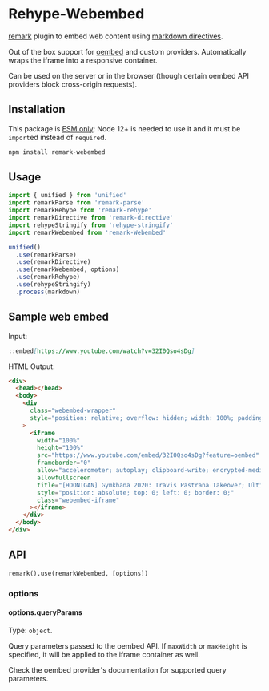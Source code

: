 # Rehype-Webembed

[remark](https://github.com/wooorm/remark) plugin to embed web content using [markdown directives](https://github.com/remarkjs/remark-directive).

Out of the box support for [oembed](https://oembed.com/) and custom providers. Automatically wraps the iframe into a responsive container.

Can be used on the server or in the browser (though certain oembed API providers block cross-origin requests).

## Installation

This package is [ESM only](https://gist.github.com/sindresorhus/a39789f98801d908bbc7ff3ecc99d99c):
Node 12+ is needed to use it and it must be `import`ed instead of `require`d.

```js
npm install remark-webembed
```

## Usage

```js
import { unified } from 'unified'
import remarkParse from 'remark-parse'
import remarkRehype from 'remark-rehype'
import remarkDirective from 'remark-directive'
import rehypeStringify from 'rehype-stringify'
import remarkWebembed from 'remark-Webembed'

unified()
  .use(remarkParse)
  .use(remarkDirective)
  .use(remarkWebembed, options)
  .use(remarkRehype)
  .use(rehypeStringify)
  .process(markdown)
```

## Sample web embed

Input:

```md
::embed[https://www.youtube.com/watch?v=32I0Qso4sDg]
```

HTML Output:

```html
<div>
  <head></head>
  <body>
    <div
      class="webembed-wrapper"
      style="position: relative; overflow: hidden; width: 100%; padding-top: 56.49999999999999%;"
    >
      <iframe
        width="100%"
        height="100%"
        src="https://www.youtube.com/embed/32I0Qso4sDg?feature=oembed"
        frameborder="0"
        allow="accelerometer; autoplay; clipboard-write; encrypted-media; gyroscope; picture-in-picture; web-share"
        allowfullscreen
        title="[HOONIGAN] Gymkhana 2020: Travis Pastrana Takeover; Ultimate Hometown Shred in an 862hp Subaru STI"
        style="position: absolute; top: 0; left: 0; border: 0;"
        class="webembed-iframe"
      ></iframe>
    </div>
  </body>
</div>
```

## API

`remark().use(remarkWebembed, [options])`

### options

#### options.queryParams

Type: `object`.

Query parameters passed to the oembed API. If `maxWidth` or `maxHeight` is specified, it will be applied to the iframe container as well.

Check the oembed provider's documentation for supported query parameters.

